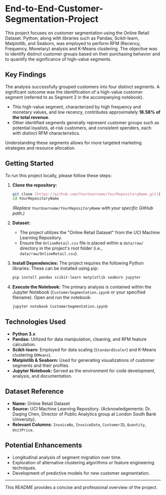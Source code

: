 # End-to-End-Customer-Segmentation-Project

This project focuses on customer segmentation using the Online Retail Dataset. Python, along with libraries such as Pandas, Scikit-learn, Matplotlib, and Seaborn, was employed to perform RFM (Recency, Frequency, Monetary) analysis and K-Means clustering. The objective was to identify distinct customer groups based on their purchasing behavior and to quantify the significance of high-value segments.

## Key Findings

The analysis successfully grouped customers into four distinct segments. A significant outcome was the identification of a high-value customer segment (referred to as Segment 2 in the accompanying notebook).

* This high-value segment, characterized by high frequency and monetary values, and low recency, contributes approximately **18.58% of the total revenue**.
* Other identified segments generally represent customer groups such as potential loyalists, at-risk customers, and consistent spenders, each with distinct RFM characteristics.

Understanding these segments allows for more targeted marketing strategies and resource allocation.

## Getting Started

To run this project locally, please follow these steps:

1.  **Clone the repository:**
    ```bash
    git clone [https://github.com/YourUsername/YourRepositoryName.git](https://github.com/YourUsername/YourRepositoryName.git)
    cd YourRepositoryName
    ```
    *(Replace `YourUsername/YourRepositoryName` with your specific GitHub path.)*

2.  **Dataset:**
    * The project utilizes the "Online Retail Dataset" from the UCI Machine Learning Repository.
    * Ensure the `OnlineRetail.csv` file is placed within a `data/raw/` directory in the project's root folder (i.e., `data/raw/OnlineRetail.csv`).

3.  **Install Dependencies:**
    The project requires the following Python libraries. These can be installed using pip:
    ```bash
    pip install pandas scikit-learn matplotlib seaborn jupyter
    ```

4.  **Execute the Notebook:**
    The primary analysis is contained within the Jupyter Notebook (`CustomerSegmentation.ipynb` or your specified filename). Open and run the notebook:
    ```bash
    jupyter notebook CustomerSegmentation.ipynb
    ```

## Technologies Used

* **Python 3.x**
* **Pandas:** Utilized for data manipulation, cleaning, and RFM feature calculation.
* **Scikit-learn:** Employed for data scaling (`StandardScaler`) and K-Means clustering (`KMeans`).
* **Matplotlib & Seaborn:** Used for generating visualizations of customer segments and their profiles.
* **Jupyter Notebook:** Served as the environment for code development, analysis, and documentation.

## Dataset Reference

* **Name:** Online Retail Dataset
* **Source:** UCI Machine Learning Repository.
    (Acknowledgements: Dr. Daqing Chen, Director of Public Analytics group at London South Bank University).
* **Relevant Columns:** `InvoiceNo`, `InvoiceDate`, `CustomerID`, `Quantity`, `UnitPrice`.

## Potential Enhancements

* Longitudinal analysis of segment migration over time.
* Exploration of alternative clustering algorithms or feature engineering techniques.
* Development of predictive models for new customer segmentation.

---

This README provides a concise and professional overview of the project.
